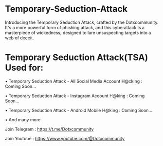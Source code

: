 # Temporary-Seduction-Attack
Introducing the Temporary Seduction Attack, crafted by the Dotxcommunity. It's a more powerful form of phishing attack, and this cyberattack is a masterpiece of wickedness, designed to lure unsuspecting targets into a web of deceit.
# Temporary Seduction Attack(TSA) Used for:

• Temporary Seduction Attack - All Social Media Account H@cking : Coming Soon...

• Temporary Seduction Attack - Instagram Account H@king         :  Coming Soon...

• Temporary Seduction Attack -  Android Mobile H@king           : Coming Soon...

• And many more

Join Telegram : https://t.me/Dotxcommunity

Join Youtube  : https://www.youtube.com/@Dotxcommunity
